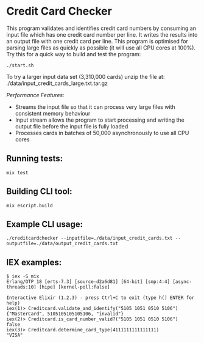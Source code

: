 # Credit Card Checker

This program validates and identifies credit card numbers by consuming an input file which has one credit card number per line. It writes the results into an output file with one credit card per line. This program is optimised for parsing large files as quickly as possible (it will use all CPU cores at 100%). Try this for a quick way to build and test the program:
```
./start.sh
```

To try a larger input data set (3,310,000 cards) unzip the file at: ./data/input_credit_cards_large.txt.tar.gz


*Performance Features:*
- Streams the input file so that it can process very large files with consistent memory behaviour
- Input stream allows the program to start processing and writing the output file before the input file is fully loaded
- Processes cards in batches of 50,000 asynchronously to use all CPU cores

## Running tests:
```
mix test
```

## Building CLI tool:
```
mix escript.build
```

## Example CLI usage:
```
./creditcardchecker --inputfile=./data/input_credit_cards.txt --outputfile=./data/output_credit_cards.txt
```

## IEX examples:
```
$ iex -S mix
Erlang/OTP 18 [erts-7.3] [source-d2a6d81] [64-bit] [smp:4:4] [async-threads:10] [hipe] [kernel-poll:false]

Interactive Elixir (1.2.3) - press Ctrl+C to exit (type h() ENTER for help)
iex(1)> Creditcard.validate_and_identify("5105 1051 0510 5106")
{"MasterCard", 5105105105105106, "invalid"}
iex(2)> Creditcard.is_card_number_valid?("5105 1051 0510 5106")
false
iex(3)> Creditcard.determine_card_type(4111111111111111)
"VISA"
```

